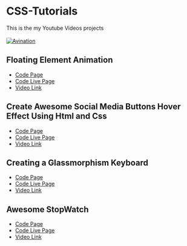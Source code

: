 # CSS-Tutorials
This is the my Youtube Videos projects
<br/><br/>
[![Avination](https://drive.google.com/file/d/1oeWvnKxT41qgxuOtGq_G6utsV-3pauDg/view?usp=sharing)](https://www.youtube.com/c/Avination_in "youtube.com/c/Avination_in")
<br/>

## Floating Element Animation
- [Code Page](https://github.com/Avination-org/CSS-Tutorials/tree/main/Floating%20Element%20Animation "Floating Element Animation")
- [Code Live Page](https://css.avination.in/Floating%20Element%20Animation/ "Floating Element Animation")
- [Video Link](https://www.youtube.com/watch?v=QzSp9NdvgN4 "Floating Element Animation")

## Create Awesome Social Media Buttons Hover Effect Using Html and Css
- [Code Page](https://github.com/Avination-org/CSS-Tutorials/tree/main/Social%20Media%20Button%20Hover%20Effect "Create Awesome Social Media Buttons Hover Effect Using Html and Css")
- [Code Live Page](https://css.avination.in/Social%20Media%20Button%20Hover%20Effect "Create Awesome Social Media Buttons Hover Effect Using Html and Css")
- [Video Link](https://youtu.be/i8iAOxBGrK0 "Create Awesome Social Media Buttons Hover Effect Using Html and Css")

## Creating a Glassmorphism Keyboard
- [Code Page](https://github.com/Avination-org/CSS-Tutorials/tree/main/Creating%20a%20Glassmorphism%20Keyboard "Creating a Glassmorphism Keyboard")
- [Code Live Page](https://css.avination.in/Creating%20a%20Glassmorphism%20Keyboard "Creating a Glassmorphism Keyboard")
- [Video Link](https://youtu.be/ITuDoix097s "Creating a Glassmorphism Keyboard")

## Awesome StopWatch
- [Code Page](https://github.com/Avination-org/CSS-Tutorials/tree/main/Awesome%20StopWatch "Awesome StopWatch")
- [Code Live Page](https://css.avination.in/Awesome%20StopWatch "Awesome StopWatch")
- [Video Link](https://youtu.be/ITuDoix097s "Creating a Glassmorphism Keyboard")